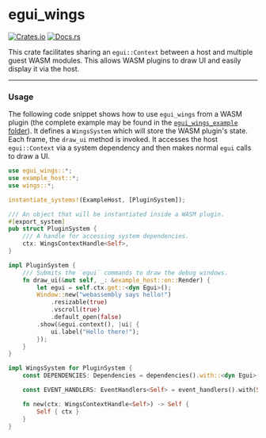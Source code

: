 # egui_wings

[![Crates.io](https://img.shields.io/crates/v/egui_wings.svg)](https://crates.io/crates/egui_wings)
[![Docs.rs](https://docs.rs/egui_wings/badge.svg)](https://docs.rs/egui_wings)

This crate facilitates sharing an `egui::Context` between a host and multiple guest WASM modules. This allows WASM plugins to draw UI and easily display it via the host.

---

### Usage

The following code snippet shows how to use `egui_wings` from a WASM plugin (the complete example may be found in the [`egui_wings_example` folder](/egui_wings_example/)). It defines a `WingsSystem` which will store the WASM plugin's state. Each frame, the `draw_ui` method is invoked. It accesses the host `egui::Context` via a system dependency and then makes normal `egui` calls to draw a UI.

```rust
use egui_wings::*;
use example_host::*;
use wings::*;

instantiate_systems!(ExampleHost, [PluginSystem]);

/// An object that will be instantiated inside a WASM plugin.
#[export_system]
pub struct PluginSystem {
    /// A handle for accessing system dependencies.
    ctx: WingsContextHandle<Self>,
}

impl PluginSystem {
    /// Submits the `egui` commands to draw the debug windows.
    fn draw_ui(&mut self, _: &example_host::on::Render) {
        let egui = self.ctx.get::<dyn Egui>();
        Window::new("webassembly says hello!")
            .resizable(true)
            .vscroll(true)
            .default_open(false)
        .show(&egui.context(), |ui| {
            ui.label("Hello there!");
        });
    }
}

impl WingsSystem for PluginSystem {
    const DEPENDENCIES: Dependencies = dependencies().with::<dyn Egui>();

    const EVENT_HANDLERS: EventHandlers<Self> = event_handlers().with(Self::draw_ui);

    fn new(ctx: WingsContextHandle<Self>) -> Self {
        Self { ctx }
    }
}
```